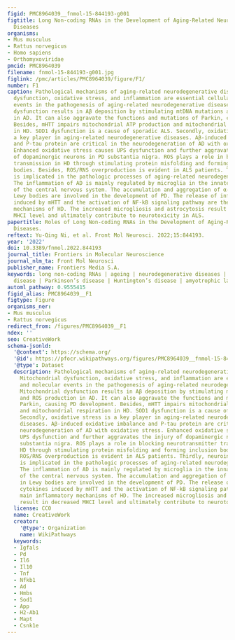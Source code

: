 ```yaml
---
figid: PMC8964039__fnmol-15-844193-g001
figtitle: Long Non-coding RNAs in the Development of Aging-Related Neurodegenerative
  Diseases
organisms:
- Mus musculus
- Rattus norvegicus
- Homo sapiens
- Orthomyxoviridae
pmcid: PMC8964039
filename: fnmol-15-844193-g001.jpg
figlink: /pmc/articles/PMC8964039/figure/F1/
number: F1
caption: Pathological mechanisms of aging-related neurodegenerative diseases. Mitochondrial
  dysfunction, oxidative stress, and inflammation are essential cellular and molecular
  events in the pathogenesis of aging-related neurodegenerative diseases. Mitochondrial
  dysfunction results in Aβ deposition by stimulating mtDNA mutations and ROS production
  in AD. It can also aggravate the functions and mutations of Parkin, causing PD development.
  Besides, mHTT impairs mitochondrial ATP production and mitochondrial respiration
  in HD. SOD1 dysfunction is a cause of sporadic ALS. Secondly, oxidative stress is
  a key player in aging-related neurodegenerative diseases. Aβ-induced oxidative imbalance
  and P-tau protein are critical in the neurodegeneration of AD with oxidative stress.
  Enhanced oxidative stress causes UPS dysfunction and further aggravates the injury
  of dopaminergic neurons in PD substantia nigra. ROS plays a role in blocking neurotransmitter
  transmission in HD through stimulating protein misfolding and forming inclusion
  bodies. Besides, ROS/RNS overproduction is evident in ALS patients. Thirdly, neuroinflammation
  is implicated in the pathologic processes of aging-related neurodegenerative diseases.
  The inflammation of AD is mainly regulated by microglia in the innate immune response
  of the central nervous system. The accumulation and aggregation of α-synuclein in
  Lewy bodies are involved in the development of PD. The release of inflammatory cytokines
  induced by mHTT and the activation of NF-kB signaling pathway are the main inflammatory
  mechanisms of HD. The increased microgliosis and astrocytosis result in decreased
  MHCI level and ultimately contribute to neurotoxicity in ALS.
papertitle: Roles of Long Non-coding RNAs in the Development of Aging-Related Neurodegenerative
  Diseases.
reftext: Yu-Qing Ni, et al. Front Mol Neurosci. 2022;15:844193.
year: '2022'
doi: 10.3389/fnmol.2022.844193
journal_title: Frontiers in Molecular Neuroscience
journal_nlm_ta: Front Mol Neurosci
publisher_name: Frontiers Media S.A.
keywords: long non-coding RNAs | ageing | neurodegenerative diseases | Alzheimer’s
  disease | Parkinson’s disease | Huntington’s disease | amyotrophic lateral sclerosis
automl_pathway: 0.9555415
figid_alias: PMC8964039__F1
figtype: Figure
organisms_ner:
- Mus musculus
- Rattus norvegicus
redirect_from: /figures/PMC8964039__F1
ndex: ''
seo: CreativeWork
schema-jsonld:
  '@context': https://schema.org/
  '@id': https://pfocr.wikipathways.org/figures/PMC8964039__fnmol-15-844193-g001.html
  '@type': Dataset
  description: Pathological mechanisms of aging-related neurodegenerative diseases.
    Mitochondrial dysfunction, oxidative stress, and inflammation are essential cellular
    and molecular events in the pathogenesis of aging-related neurodegenerative diseases.
    Mitochondrial dysfunction results in Aβ deposition by stimulating mtDNA mutations
    and ROS production in AD. It can also aggravate the functions and mutations of
    Parkin, causing PD development. Besides, mHTT impairs mitochondrial ATP production
    and mitochondrial respiration in HD. SOD1 dysfunction is a cause of sporadic ALS.
    Secondly, oxidative stress is a key player in aging-related neurodegenerative
    diseases. Aβ-induced oxidative imbalance and P-tau protein are critical in the
    neurodegeneration of AD with oxidative stress. Enhanced oxidative stress causes
    UPS dysfunction and further aggravates the injury of dopaminergic neurons in PD
    substantia nigra. ROS plays a role in blocking neurotransmitter transmission in
    HD through stimulating protein misfolding and forming inclusion bodies. Besides,
    ROS/RNS overproduction is evident in ALS patients. Thirdly, neuroinflammation
    is implicated in the pathologic processes of aging-related neurodegenerative diseases.
    The inflammation of AD is mainly regulated by microglia in the innate immune response
    of the central nervous system. The accumulation and aggregation of α-synuclein
    in Lewy bodies are involved in the development of PD. The release of inflammatory
    cytokines induced by mHTT and the activation of NF-kB signaling pathway are the
    main inflammatory mechanisms of HD. The increased microgliosis and astrocytosis
    result in decreased MHCI level and ultimately contribute to neurotoxicity in ALS.
  license: CC0
  name: CreativeWork
  creator:
    '@type': Organization
    name: WikiPathways
  keywords:
  - Igfals
  - Pd
  - Il6
  - Il10
  - Tnf
  - Nfkb1
  - Ad
  - Hmbs
  - Sod1
  - App
  - H2-Ab1
  - Mapt
  - Csnk1e
---
```

